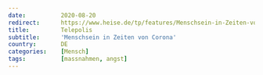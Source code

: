 ```yaml
---
date:          2020-08-20
redirect:      https://www.heise.de/tp/features/Menschsein-in-Zeiten-von-Corona-4874776.html
title:         Telepolis
subtitle:      'Menschsein in Zeiten von Corona'
country:       DE
categories:    [Mensch]
tags:          [massnahmen, angst]
---
```

